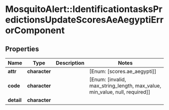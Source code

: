 # MosquitoAlert::IdentificationtasksPredictionsUpdateScoresAeAegyptiErrorComponent


## Properties
Name | Type | Description | Notes
------------ | ------------- | ------------- | -------------
**attr** | **character** |  | [Enum: [scores.ae_aegypti]] 
**code** | **character** |  | [Enum: [invalid, max_string_length, max_value, min_value, null, required]] 
**detail** | **character** |  | 


